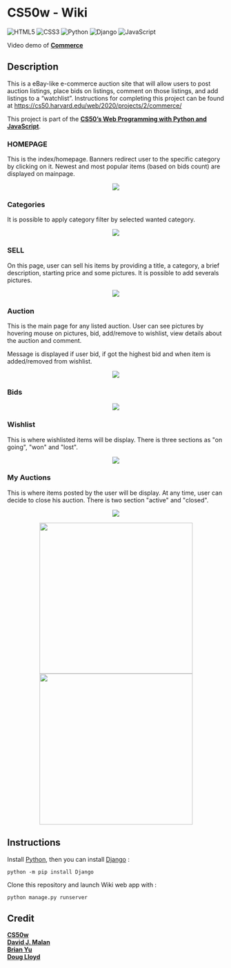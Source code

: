 # CS50w - Wiki

![HTML5](https://img.shields.io/badge/html5-%23E34F26.svg?style=for-the-badge&logo=html5&logoColor=white)
![CSS3](https://img.shields.io/badge/css3-%231572B6.svg?style=for-the-badge&logo=css3&logoColor=white)
![Python](https://img.shields.io/badge/python-3670A0?style=for-the-badge&logo=python&logoColor=ffdd54)
![Django](https://img.shields.io/badge/django-%23092E20.svg?style=for-the-badge&logo=django&logoColor=white)
![JavaScript](https://img.shields.io/badge/javascript-%23323330.svg?style=for-the-badge&logo=javascript&logoColor=%23F7DF1E)

Video demo of **[Commerce](??)**

## Description

This is a eBay-like e-commerce auction site that will allow users to post auction listings, place bids on listings, comment on those listings, and add listings to a “watchlist”. Instructions for completing this project can be found at https://cs50.harvard.edu/web/2020/projects/2/commerce/

This project is part of the **[CS50’s Web Programming with Python and JavaScript](https://cs50.harvard.edu/web/2020/)**.

### HOMEPAGE

This is the index/homepage. Banners redirect user to the specific category by clicking on it.
Newest and most popular items (based on bids count) are displayed on mainpage.

<p align="center">
  <img src="./auctions/static/auctions/README_images/homepage.png">
</p>

### Categories

It is possible to apply category filter by selected wanted category.

<p align="center">
  <img src="./auctions/static/auctions/README_images/categories.png">
</p>

### SELL

On this page, user can sell his items by providing a title, a category, a brief description, starting price and some pictures. It is possible to add severals pictures.

<p align="center">
  <img src="./auctions/static/auctions/README_images/sell.png">
</p>

### Auction

This is the main page for any listed auction. User can see pictures by hovering mouse on pictures, bid, add/remove to wishlist, view details about the auction and comment.

Message is displayed if user bid, if got the highest bid and when item is added/removed from wishlist.

<p align="center">
  <img src="./auctions/static/auctions/README_images/auction.png">
</p>

### Bids

<p align="center">
  <img src="./auctions/static/auctions/README_images/bids.png">
</p>

### Wishlist

This is where wishlisted items will be display. There is three sections as "on going", "won" and "lost".

<p align="center">
  <img src="./auctions/static/auctions/README_images/wishlist.png">
</p>

### My Auctions

This is where items posted by the user will be display. At any time, user can decide to close his auction. There is two section "active" and "closed".

<p align="center">
  <img src="./auctions/static/auctions/README_images/myauctions.png">
</p>

<p align="center">
  <img src="./auctions/static/auctions/README_images/close.png" width=355 height=350>
  <img src="./auctions/static/auctions/README_images/closed.png" width=355 height=350>
</p>

## Instructions

Install [Python](https://www.python.org/downloads/), then you can install [Django](https://docs.djangoproject.com/en/4.2/topics/install/) :

```
python -m pip install Django
```

Clone this repository and launch Wiki web app with :

```
python manage.py runserver
```

## Credit

**[CS50w](https://pll.harvard.edu/course/cs50s-web-programming-python-and-javascript)**<br>
**[David J. Malan](https://cs.harvard.edu/malan/)**<br>
**[Brian Yu](https://brianyu.me/)**<br>
**[Doug Lloyd](https://hls.harvard.edu/doug-lloyd/)**<br>
